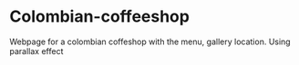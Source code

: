 # Colombian-coffeeshop
Webpage for a colombian coffeshop with the menu, gallery location. Using parallax effect
